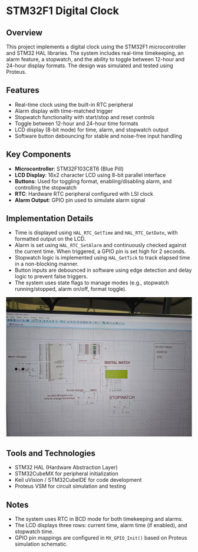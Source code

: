 # STM32F1 Digital Clock

## Overview
This project implements a digital clock using the STM32F1 microcontroller and STM32 HAL libraries. The system includes real-time timekeeping, an alarm feature, a stopwatch, and the ability to toggle between 12-hour and 24-hour display formats. The design was simulated and tested using Proteus.

## Features
- Real-time clock using the built-in RTC peripheral
- Alarm display with time-matched trigger
- Stopwatch functionality with start/stop and reset controls
- Toggle between 12-hour and 24-hour time formats
- LCD display (8-bit mode) for time, alarm, and stopwatch output
- Software button debouncing for stable and noise-free input handling

## Key Components
- **Microcontroller**: STM32F103C8T6 (Blue Pill)
- **LCD Display**: 16x2 character LCD using 8-bit parallel interface
- **Buttons**: Used for toggling format, enabling/disabling alarm, and controlling the stopwatch
- **RTC**: Hardware RTC peripheral configured with LSI clock
- **Alarm Output**: GPIO pin used to simulate alarm signal

## Implementation Details
- Time is displayed using `HAL_RTC_GetTime` and `HAL_RTC_GetDate`, with formatted output on the LCD.
- Alarm is set using `HAL_RTC_SetAlarm` and continuously checked against the current time. When triggered, a GPIO pin is set high for 2 seconds.
- Stopwatch logic is implemented using `HAL_GetTick` to track elapsed time in a non-blocking manner.
- Button inputs are debounced in software using edge detection and delay logic to prevent false triggers.
- The system uses state flags to manage modes (e.g., stopwatch running/stopped, alarm on/off, format toggle).

![Stopwatch](watch.jpg)

## Tools and Technologies
- STM32 HAL (Hardware Abstraction Layer)
- STM32CubeMX for peripheral initialization
- Keil uVision / STM32CubeIDE for code development
- Proteus VSM for circuit simulation and testing

## Notes
- The system uses RTC in BCD mode for both timekeeping and alarms.
- The LCD displays three rows: current time, alarm time (if enabled), and stopwatch time.
- GPIO pin mappings are configured in `MX_GPIO_Init()` based on Proteus simulation schematic.
